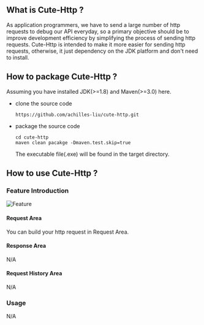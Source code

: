 ## What is Cute-Http ?

As application programmers, we have to send a large number of http requests to debug our API everyday, so a primary objective should be to improve development efficiency by simplifying the process of sending http requests. Cute-Http is intended to make it more easier for sending http requests, otherwise, it just dependency on the JDK platform and don't need to install.

## How to package Cute-Http ?

Assuming you have installed JDK(>=1.8) and Maven(>=3.0) here.

- clone the source code

  ```
  https://github.com/achilles-liu/cute-http.git
  ```

- package the source code

  ```
  cd cute-http
  maven clean pacakge -Dmaven.test.skip=true
  ```

  The executable file(.exe) will be found in the target directory.

## How to use Cute-Http ?

### Feature Introduction

![Feature](https://github.com/achilles-liu/cute-http/blob/master/doc/cute-http-1.jpg/cute-http-1.jpg)
#### Request Area
You can build your http request in Request Area.
#### Response Area
N/A
#### Request History Area
N/A
### Usage

N/A
